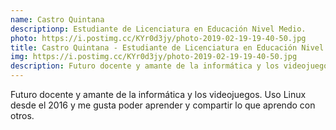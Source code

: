 ```yaml
---
name: Castro Quintana
descriptionp: Estudiante de Licenciatura en Educación Nivel Medio.
photo: https://i.postimg.cc/KYr0d3jy/photo-2019-02-19-19-40-50.jpg
title: Castro Quintana - Estudiante de Licenciatura en Educación Nivel Medio.
img: https://i.postimg.cc/KYr0d3jy/photo-2019-02-19-19-40-50.jpg
description: Futuro docente y amante de la informática y los videojuegos. Uso Linux desde el 2016 y me gusta poder aprender y compartir lo que aprendo con otros.
---
```


Futuro docente y amante de la informática y los videojuegos. Uso Linux desde el 2016 y me gusta poder aprender y compartir lo que aprendo con otros.
